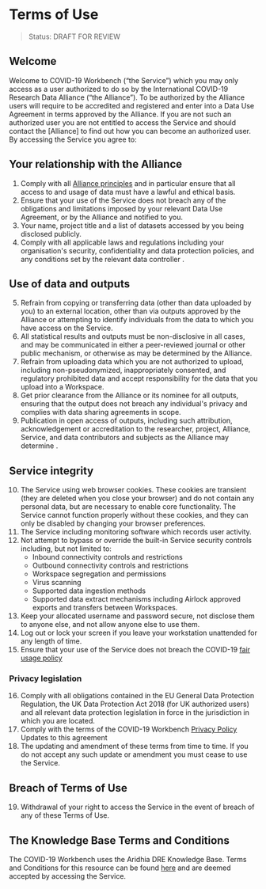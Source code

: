 # Terms of Use

> Status: DRAFT FOR REVIEW

## Welcome

Welcome to COVID-19 Workbench (“the Service”) which you may only access as a user authorized to do so by the International COVID-19 Research Data Alliance (“the Alliance”). To be authorized by the Alliance users will require to be accredited and registered and enter into a Data Use Agreement in terms approved by the Alliance. If you are not such an authorized user you are not entitled to access the Service and should contact the [Alliance] to find out how you can become an authorized user.
By accessing the Service you agree to:

## Your relationship with the Alliance

1.	Comply with all [Alliance principles](Development_Principles.md) and in particular ensure that all access to and usage of data must have a lawful and ethical basis.
2.	Ensure that your use of the Service does not breach any of the obligations and limitations imposed by your relevant Data Use Agreement, or by the Alliance and notified to you.
3.	Your name, project title and a list of datasets accessed by you being disclosed publicly.
4.	Comply with all applicable laws and regulations including your organisation's security, confidentiality and data protection policies, and any conditions set by the relevant data controller . 

## Use of data and outputs

5.	Refrain from copying or transferring data (other than data uploaded by you) to an external location, other than via outputs approved by the Alliance or attempting to identify individuals from the data to which you have access on the Service.
6.	All statistical results and outputs must be non-disclosive in all cases, and may be communicated in either a peer-reviewed journal or other public mechanism, or otherwise as may be determined by the Alliance.
7.	Refrain from uploading data which you are not authorized to upload, including non-pseudonymized, inappropriately consented, and regulatory prohibited data and accept responsibility for the data that you upload into a Workspace.
8.	Get prior clearance from the Alliance or its nominee for all outputs, ensuring that the output does not breach any individual's privacy and complies with data sharing agreements in scope.
9.	Publication in open access of outputs, including such attribution, acknowledgement or accreditation to the researcher, project, Alliance, Service, and data contributors and subjects  as the Alliance may determine .

## Service integrity

10.	The Service using web browser cookies. These cookies are transient (they are deleted when you close your browser) and do not contain any personal data, but are necessary to enable core functionality. The Service cannot function properly without these cookies, and they can only be disabled by changing your browser preferences.
11.	The Service including monitoring software which records user activity.
12.	Not attempt to bypass or override the built-in Service security controls including, but not limited to:
    - Inbound connectivity controls and restrictions
    - Outbound connectivity controls and restrictions
    - Workspace segregation and permissions
    - Virus scanning
    - Supported data ingestion methods
    - Supported data extract mechanisms including Airlock approved exports and transfers between Workspaces.
13.	Keep your allocated username and password secure, not disclose them to anyone else, and not allow anyone else to use them.
14.	Log out or lock your screen if you leave your workstation unattended for any length of time.
15.	Ensure that your use of the Service does not breach the COVID-19 [fair usage policy](https://knowledgebase.aridhia.io/article/aridhia-dre-fair-usage-policy/ )

### Privacy legislation

16.	Comply with all obligations contained in the EU General Data Protection Regulation, the UK Data Protection Act 2018 (for UK authorized users) and all relevant data protection legislation in force in the jurisdiction in which you are located.
17.	Comply with the terms of the COVID-19 Workbench [Privacy Policy](https://knowledgebase.aridhia.io/article/privacy-policy/)
Updates to this agreement
18.	The updating and amendment of these terms from time to time. If you do not accept any such update or amendment you must cease to use the Service.

## Breach of Terms of Use

19. Withdrawal of your right to access the Service in the event of    breach of any of these Terms of Use.

## The Knowledge Base Terms and Conditions

The COVID-19 Workbench uses the Aridhia DRE Knowledge Base. Terms and Conditions for this resource can be found [here](https://knowledgebase.aridhia.io/terms-and-conditions/) and are deemed accepted by accessing the Service.
